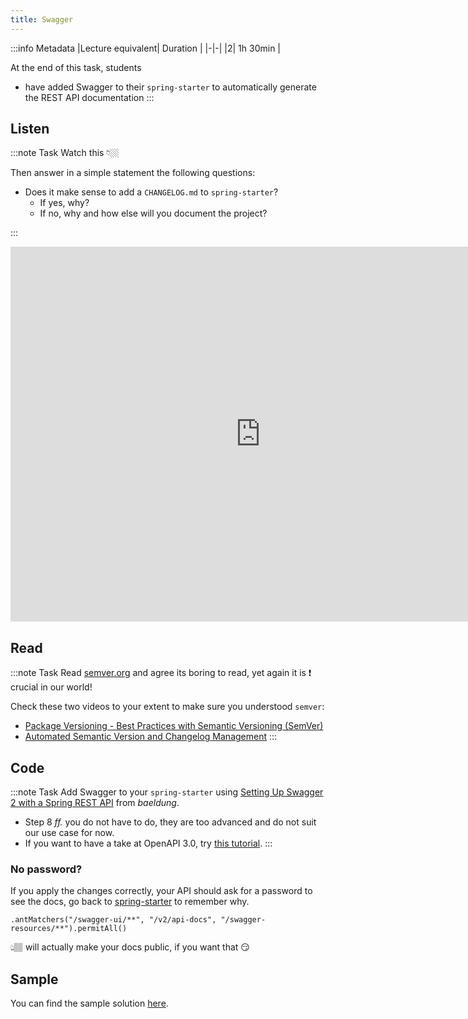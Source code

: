 ```yaml
---
title: Swagger
---
```


:::info Metadata
|Lecture equivalent| Duration |
|-|-|
|2| 1h 30min |

At the end of this task, students

* have added Swagger to their `spring-starter` to automatically generate the REST API documentation
:::

## Listen
:::note Task
Watch this 👇🏼

Then answer in a simple statement the following questions:

- Does it make sense to add a `CHANGELOG.md` to `spring-starter`?
  + If yes, why?
  + If no, why and how else will you document the project?

:::
<iframe width="800" height="600" src="https://www.youtube.com/embed/Pi8akLplC9M" title="YouTube video player" frameborder="0" allow="accelerometer; autoplay; clipboard-write; encrypted-media; gyroscope; picture-in-picture" allowfullscreen></iframe>

## Read
:::note Task
Read [semver.org](https://semver.org/) and agree its boring to read, yet again it is ❗️ crucial in our world!

Check these two videos to your extent to make sure you understood `semver`:

- [Package Versioning - Best Practices with Semantic Versioning (SemVer)](https://www.youtube.com/watch?v=Si3eWq1yHXs)
- [Automated Semantic Version and Changelog Management](https://www.youtube.com/watch?v=0M8tBWt8X5o)
:::

## Code
:::note Task
Add Swagger to your `spring-starter` using [Setting Up Swagger 2 with a Spring REST API](https://www.baeldung.com/swagger-2-documentation-for-spring-rest-api) from _baeldung_.

- Step 8 _ff._ you do not have to do, they are too advanced and do not suit our use case for now.
- If you want to have a take at OpenAPI 3.0, try [this tutorial](https://medium.com/@hala3k/setting-up-swagger-3-with-spring-boot-2-a7c1c3151545).
:::

### No password?

If you apply the changes correctly, your API should ask for a password to see the docs, go back to [spring-starter](spring-starter#securing-an-endpoint) to remember why.

```
.antMatchers("/swagger-ui/**", "/v2/api-docs", "/swagger-resources/**").permitAll()
```

👆🏽 will actually make your docs public, if you want that 😏

## Sample
You can find the sample solution [here](https://github.com/nds-swe/spring-starter/commit/9efd524e8cd9473635e9d78b6c0db315905d3306).